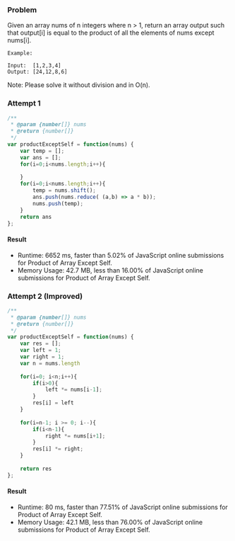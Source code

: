 ### Problem

Given an array nums of n integers where n > 1,  return an array output such that output[i] is equal to the product of all the elements of nums except nums[i].
```
Example:

Input:  [1,2,3,4]
Output: [24,12,8,6]
```
Note: Please solve it without division and in O(n).

### Attempt 1
```javascript
/**
 * @param {number[]} nums
 * @return {number[]}
 */
var productExceptSelf = function(nums) {
    var temp = [];
    var ans = [];
    for(i=0;i<nums.length;i++){
        
    }
    for(i=0;i<nums.length;i++){
        temp = nums.shift();
        ans.push(nums.reduce( (a,b) => a * b));
        nums.push(temp);
    }
    return ans
};
```

#### Result
- Runtime: 6652 ms, faster than 5.02% of JavaScript online submissions for Product of Array Except Self.
- Memory Usage: 42.7 MB, less than 16.00% of JavaScript online submissions for Product of Array Except Self.

### Attempt 2 (Improved)

```javascript
/**
 * @param {number[]} nums
 * @return {number[]}
 */
var productExceptSelf = function(nums) {
    var res = [];
    var left = 1;
    var right = 1;
    var n = nums.length
    
    for(i=0; i<n;i++){
        if(i>0){
            left *= nums[i-1];
        }
        res[i] = left
    }
    
    for(i=n-1; i >= 0; i--){
        if(i<n-1){
            right *= nums[i+1];   
        }
        res[i] *= right;
    }
    
    return res
};
```
#### Result
- Runtime: 80 ms, faster than 77.51% of JavaScript online submissions for Product of Array Except Self.
- Memory Usage: 42.1 MB, less than 76.00% of JavaScript online submissions for Product of Array Except Self.
